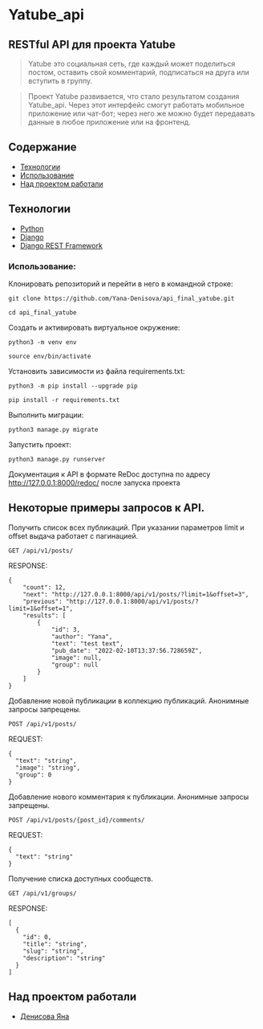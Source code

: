 # Yatube_api

## RESTful API для проекта Yatube

> Yatube это социальная сеть, где каждый может поделиться постом,
оставить свой комментарий, подписаться на друга или  вступить в группу.

> Проект Yatube развивается, что стало результатом создания Yatube_api.
Через этот интерфейс смогут работать мобильное приложение или чат-бот;
через него же можно будет передавать данные в любое приложение или на фронтенд.

## Содержание
- [Технологии](#технологии)
- [Использование](#использование)
- [Над проектом работали](#над-проектом-работали)

## Технологии
- [Python](https://www.python.org/)
- [Django](https://www.djangoproject.com/)
- [Django REST Framework](https://www.django-rest-framework.org/)


### Использование:

Клонировать репозиторий и перейти в него в командной строке:

```
git clone https://github.com/Yana-Denisova/api_final_yatube.git
```

```
cd api_final_yatube
```

Cоздать и активировать виртуальное окружение:

```
python3 -m venv env
```

```
source env/bin/activate
```

Установить зависимости из файла requirements.txt:

```
python3 -m pip install --upgrade pip
```

```
pip install -r requirements.txt
```

Выполнить миграции:

```
python3 manage.py migrate
```

Запустить проект:

```
python3 manage.py runserver
```

Документация к API в формате ReDoc доступна по адресу http://127.0.0.1:8000/redoc/ после запуска проекта


## Некоторые примеры запросов к API.


Получить список всех публикаций. При указании параметров limit и offset выдача работает с пагинацией.


``` 
GET /api/v1/posts/
```

RESPONSE:

```
{
    "count": 12,
    "next": "http://127.0.0.1:8000/api/v1/posts/?limit=1&offset=3",
    "previous": "http://127.0.0.1:8000/api/v1/posts/?limit=1&offset=1",
    "results": [
        {
            "id": 3,
            "author": "Yana",
            "text": "test text",
            "pub_date": "2022-02-10T13:37:56.728659Z",
            "image": null,
            "group": null
        }
    ]
}
```

Добавление новой публикации в коллекцию публикаций. Анонимные запросы запрещены.

```
POST /api/v1/posts/
```

REQUEST:

```
{
  "text": "string",
  "image": "string",
  "group": 0
}
```

Добавление нового комментария к публикации. Анонимные запросы запрещены.


```
POST /api/v1/posts/{post_id}/comments/
```

REQUEST:

```
{
  "text": "string"
}
```

Получение списка доступных сообществ.

```
GET /api/v1/groups/
```

RESPONSE:

```
[
  {
    "id": 0,
    "title": "string",
    "slug": "string",
    "description": "string"
  }
]
```

## Над проектом работали

- [Денисова Яна](https://t.me/DenisovaYana)
